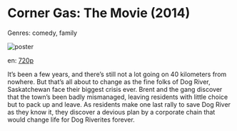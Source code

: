 # Corner Gas: The Movie (2014)

Genres: comedy, family

![poster](http://image.tmdb.org/t/p/w500/9F3HIzcRsteL8WhzVZMQcQNY6SR.jpg)

en:
  [720p](magnet:?xt=urn:btih:800245C781BC783C72A4DCA1A50741E6B0F36E20&tr=udp://glotorrents.pw:6969/announce&tr=udp://tracker.opentrackr.org:1337/announce&tr=udp://torrent.gresille.org:80/announce&tr=udp://tracker.openbittorrent.com:80&tr=udp://tracker.coppersurfer.tk:6969&tr=udp://tracker.leechers-paradise.org:6969&tr=udp://p4p.arenabg.ch:1337&tr=udp://tracker.internetwarriors.net:1337)
  


It’s been a few years, and there’s still not a lot going on 40 kilometers from nowhere. But that’s all about to change as the fine folks of Dog River, Saskatchewan face their biggest crisis ever. Brent and the gang discover that the town’s been badly mismanaged, leaving residents with little choice but to pack up and leave. As residents make one last rally to save Dog River as they know it, they discover a devious plan by a corporate chain that would change life for Dog Riverites forever.